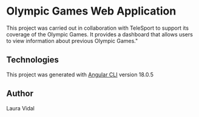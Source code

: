 # Olympic Games Web Application

This project was carried out in collaboration with TeleSport to support its coverage of the Olympic Games. It provides a dashboard that allows users to view information about previous Olympic Games."

## Technologies

This project was generated with [Angular CLI](https://github.com/angular/angular-cli) version 18.0.5

## Author

Laura Vidal
